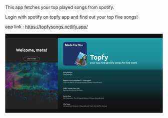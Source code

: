 This app fetches your top played songs from spotify.

Login with spotify on topfy app and find out your top five songs!

app link : https://topfysongs.netlify.app/

![Checkout app : ](./live_app_screenshot.png)